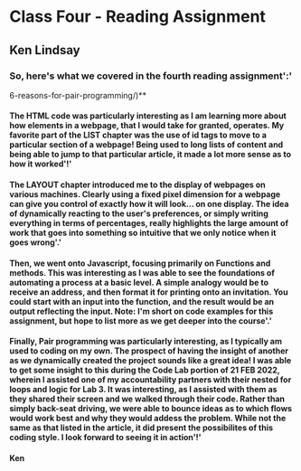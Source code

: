 # Class Four - Reading Assignment

## Ken Lindsay

### So, here's what we covered in the fourth reading assignment':'

6-reasons-for-pair-programming/)**

#### The HTML code was particularly interesting as I am learning more about how elements in a webpage, that I would take for granted, operates. My favorite part of the LIST chapter was the use of id tags to move to a particular section of a webpage! Being used to long lists of content and being able to jump to that particular article, it made a lot more sense as to how it worked'!'

#### The LAYOUT chapter introduced me to the display of webpages on various machines. Clearly using a fixed pixel dimension for a webpage can give you control of exactly how it will look... on one display. The idea of dynamically reacting to the user's preferences, or simply writing everything in terms of percentages, really highlights the large amount of work that goes into something so intuitive that we only notice when it goes wrong'.'

#### Then, we went onto Javascript, focusing primarily on Functions and methods. This was interesting as I was able to see the foundations of automating a process at a basic level. A simple analogy would be to receive an address, and then format it for printing onto an invitation. You could start with an input into the function, and the result would be an output reflecting the input. Note: I'm short on code examples for this assignment, but hope to list more as we get deeper into the course'.'

#### Finally, Pair programming was particularly interesting, as I typically am used to coding on my own. The prospect of having the insight of another as we dynamically created the project sounds like a great idea! I was able to get some insight to  this during the Code Lab portion of 21 FEB 2022, wherein I assisted one of my accountability partners with their nested for loops and logic for Lab 3. It was interesting, as I assisted with them as they shared their screen and we walked through their code. Rather than simply back-seat driving, we were able to bounce ideas as to which flows would work best and why they would addess the problem. While not the same as that listed in the article, it did present the possibilites of this coding style. I look forward to seeing it in action'!'

#### Ken
